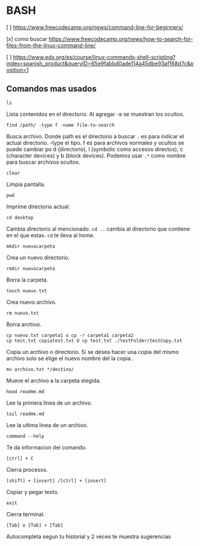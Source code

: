 # BASH

[ ] https://www.freecodecamp.org/news/command-line-for-beginners/

[x] como buscar https://www.freecodecamp.org/news/how-to-search-for-files-from-the-linux-command-line/

[ ] https://www.edx.org/es/course/linux-commands-shell-scripting?index=spanish_product&queryID=65e9fabbd0ade114a45dbe93af168d7c&position=1

## Comandos mas usados

    ls 
Lista contenidos en el directorio. Al agregar -a se muestran los ocultos.

    find /path/ -type f -name file-to-search
Busca archivo. Donde path es el directorio a buscar `.` es para indicar el actual directorio. -type el tipo. f es para archivos normales y ocultos se puede cambiar po d (directorio), l (symbolic como accesos directos), c (character devices) y b (block devices). Podemos usar `.*` como nombre para buscar archivos ocultos.

    clear
Limpia pantalla.

    pwd
Imprime directorio actual.

    cd desktop 
Cambia directorio al mencionado. `cd ..` cambia al directorio que contiene en el que estas. `cd` te lleva al home.

    mkdir nuevacarpeta
Crea un nuevo directorio.

    rmdir nuevacarpeta
Borra la carpeta.

    touch nuevo.txt
Crea nuevo archivo.

    rm nuevo.txt
Borra archivo.

    cp nuevo.txt carpeta1 o cp -r carpeta1 carpeta2
    cp test.txt copiatest.txt O cp test.txt ./testFolder/testCopy.txt
Copia un archivo o directorio. Si se desea hacer una copia del mismo archivo solo se elige el nuevo nombre del la copia .

    mv archivo.txt */destino/
Mueve el archivo a la carpeta elegida.

    head readme.md
Lee la primera linea de un archivo.

    tail readme.md
Lee la ultima linea de un archivo.

    command --help
Te da informacion del comando.

    [ctrl] + C
Cierra procesos.

    [shift] + [insert] /[ctrl] + [insert]  
Copiar y pegar texto.

    exit
Cierra terminal.

    [Tab] o [Tab] + [Tab]
Autocompleta segun tu historial y 2 veces te muestra sugerencias

